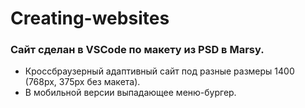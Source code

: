 # Creating-websites
### Сайт сделан  в VSCode по макету из PSD в Marsy. ###
* Кроссбраузерный адаптивный сайт под разные размеры 1400 (768px, 375px без макета).
* В мобильной версии выпадающее меню-бургер.
